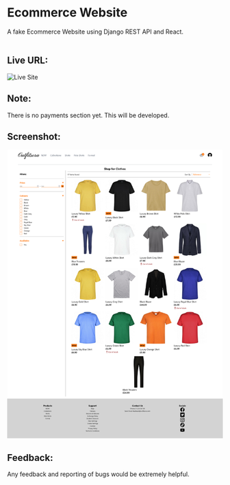 # Ecommerce Website
A fake Ecommerce Website using Django REST API and React.
<br><br>

## Live URL:

![Live Site](https://MosElsh.github.io/Ecommerce-Website/)

## Note:
There is no payments section yet. This will be developed.

## Screenshot:
![](Screenshot.png)

## Feedback:
Any feedback and reporting of bugs would be extremely helpful.
